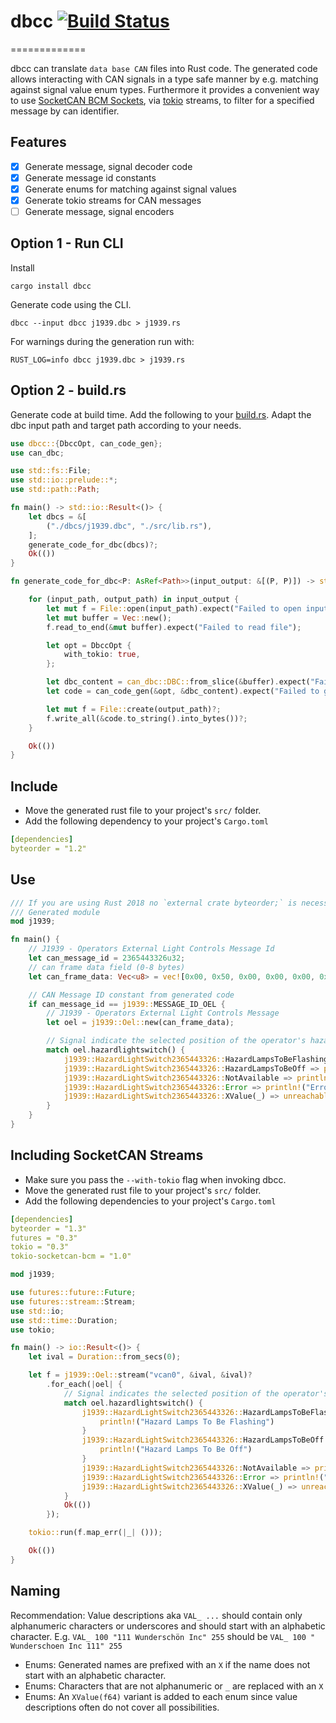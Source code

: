 # dbcc [![Build Status](https://travis-ci.org/marcelbuesing/dbcc.svg?branch=dev)](https://travis-ci.org/marcelbuesing/dbcc)
=============

dbcc can translate `data base CAN` files into Rust code.
The generated code allows interacting with CAN signals in a type safe manner by e.g. matching against signal value enum types.
Furthermore it provides a convenient way to use [SocketCAN BCM Sockets](https://crates.io/crates/tokio-socketcan-bcm), via [tokio](https://crates.io/crates/tokio) streams, to filter for a specified message by can identifier.

## Features
- [x] Generate message, signal decoder code
- [x] Generate message id constants
- [x] Generate enums for matching against signal values
- [x] Generate tokio streams for CAN messages
- [ ] Generate message, signal encoders

## Option 1 - Run CLI

Install
```
cargo install dbcc
```

Generate code using the CLI.
```
dbcc --input dbcc j1939.dbc > j1939.rs
```

For warnings during the generation run with:

```
RUST_LOG=info dbcc j1939.dbc > j1939.rs
```

## Option 2 - build.rs

Generate code at build time. Add the following to your [build.rs](https://doc.rust-lang.org/cargo/reference/build-scripts.html).
Adapt the dbc input path and target path according to your needs.


```Rust
use dbcc::{DbccOpt, can_code_gen};
use can_dbc;

use std::fs::File;
use std::io::prelude::*;
use std::path::Path;

fn main() -> std::io::Result<()> {
    let dbcs = &[
        ("./dbcs/j1939.dbc", "./src/lib.rs"),
    ];
    generate_code_for_dbc(dbcs)?;
    Ok(())
}

fn generate_code_for_dbc<P: AsRef<Path>>(input_output: &[(P, P)]) -> std::io::Result<()> {

    for (input_path, output_path) in input_output {
        let mut f = File::open(input_path).expect("Failed to open input file");
        let mut buffer = Vec::new();
        f.read_to_end(&mut buffer).expect("Failed to read file");

        let opt = DbccOpt {
            with_tokio: true,
        };

        let dbc_content = can_dbc::DBC::from_slice(&buffer).expect("Failed to read DBC file");
        let code = can_code_gen(&opt, &dbc_content).expect("Failed to generate rust code");

        let mut f = File::create(output_path)?;
        f.write_all(&code.to_string().into_bytes())?;
    }

    Ok(())
}
```

## Include
- Move the generated rust file to your project's `src/` folder.
- Add the following dependency to your project's `Cargo.toml`
```YAML
[dependencies]
byteorder = "1.2"
```

## Use
```Rust
/// If you are using Rust 2018 no `external crate byteorder;` is necessary
/// Generated module
mod j1939;

fn main() {
    // J1939 - Operators External Light Controls Message Id
    let can_message_id = 2365443326u32;
    // can frame data field (0-8 bytes)
    let can_frame_data: Vec<u8> = vec![0x00, 0x50, 0x00, 0x00, 0x00, 0x00, 0x00, 0x00];

    // CAN Message ID constant from generated code
    if can_message_id == j1939::MESSAGE_ID_OEL {
        // J1939 - Operators External Light Controls Message
        let oel = j1939::Oel::new(can_frame_data);

        // Signal indicate the selected position of the operator's hazard light switch.
        match oel.hazardlightswitch() {
            j1939::HazardLightSwitch2365443326::HazardLampsToBeFlashing => println!("Hazard Lamps To Be Flashing"),
            j1939::HazardLightSwitch2365443326::HazardLampsToBeOff => println!("Hazard Lamps To Be Off"),
            j1939::HazardLightSwitch2365443326::NotAvailable => println!("Not available"),
            j1939::HazardLightSwitch2365443326::Error => println!("Error"),
            j1939::HazardLightSwitch2365443326::XValue(_) => unreachable!(),
        }
    }
}
```

## Including SocketCAN Streams
- Make sure you pass the `--with-tokio` flag when invoking dbcc.
- Move the generated rust file to your project's `src/` folder.
- Add the following dependencies to your project's `Cargo.toml`
```YAML
[dependencies]
byteorder = "1.3"
futures = "0.3"
tokio = "0.3"
tokio-socketcan-bcm = "1.0"
```

```Rust
mod j1939;

use futures::future::Future;
use futures::stream::Stream;
use std::io;
use std::time::Duration;
use tokio;

fn main() -> io::Result<()> {
    let ival = Duration::from_secs(0);

    let f = j1939::Oel::stream("vcan0", &ival, &ival)?
        .for_each(|oel| {
            // Signal indicates the selected position of the operator's hazard light switch.
            match oel.hazardlightswitch() {
                j1939::HazardLightSwitch2365443326::HazardLampsToBeFlashing => {
                    println!("Hazard Lamps To Be Flashing")
                }
                j1939::HazardLightSwitch2365443326::HazardLampsToBeOff => {
                    println!("Hazard Lamps To Be Off")
                }
                j1939::HazardLightSwitch2365443326::NotAvailable => println!("Not available"),
                j1939::HazardLightSwitch2365443326::Error => println!("Error"),
                j1939::HazardLightSwitch2365443326::XValue(_) => unreachable!(),
            }
            Ok(())
        });

    tokio::run(f.map_err(|_| ()));

    Ok(())
}
```

## Naming
Recommendation: Value descriptions aka `VAL_ ...` should contain only
alphanumeric characters or underscores and should start with an alphabetic character.
E.g. `VAL_ 100 "111 Wunderschön Inc" 255` should be `VAL_ 100 " Wunderschoen Inc 111" 255`

- Enums: Generated names are prefixed with an `X` if the name does not start with an alphabetic character.
- Enums: Characters that are not alphanumeric or `_` are replaced with an `X`
- Enums: An `XValue(f64)` variant is added to each enum since value descriptions often do not cover all possibilities.
